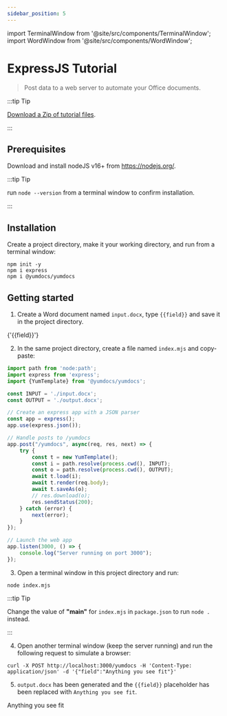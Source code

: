 ```yaml
---
sidebar_position: 5
---
```


import TerminalWindow from '@site/src/components/TerminalWindow';
import WordWindow from '@site/src/components/WordWindow';

# ExpressJS Tutorial

> Post data to a web server to automate your Office documents.

:::tip Tip

[Download a Zip of tutorial files](./assets/05-expressjs-tutorial.zip).

:::

## Prerequisites

Download and install nodeJS v16+ from https://nodejs.org/.

:::tip Tip

run `node --version` from a terminal window to confirm installation.

:::

## Installation

Create a project directory, make it your working directory, and run from a terminal window:

<TerminalWindow>

```
npm init -y
npm i express
npm i @yumdocs/yumdocs
```

</TerminalWindow>

## Getting started

1) Create a Word document named `input.docx`, type `{{field}}` and save it in the project directory.

<WordWindow title="input.docx">
{'{{field}}'}
</WordWindow>

2) In the same project directory, create a file named `index.mjs` and copy-paste:

```js showLineNumbers title=index.mjs
import path from 'node:path';
import express from 'express';
import {YumTemplate} from '@yumdocs/yumdocs';

const INPUT = './input.docx';
const OUTPUT = './output.docx';

// Create an express app with a JSON parser
const app = express();
app.use(express.json());

// Handle posts to /yumdocs
app.post("/yumdocs", async(req, res, next) => {
    try {
        const t = new YumTemplate();
        const i = path.resolve(process.cwd(), INPUT);
        const o = path.resolve(process.cwd(), OUTPUT);
        await t.load(i);
        await t.render(req.body);
        await t.saveAs(o);
        // res.download(o);
        res.sendStatus(200);
    } catch (error) {
        next(error);
    }
});

// Launch the web app
app.listen(3000, () => {
    console.log("Server running on port 3000");
});
```

3) Open a terminal window in this project directory and run:

<TerminalWindow>

```
node index.mjs
```

</TerminalWindow>

:::tip Tip

Change the value of **"main"** for `index.mjs` in `package.json` to run `node .` instead.

:::

4) Open another terminal window (keep the server running) and run the following request to simulate a browser:

<TerminalWindow>

```text
curl -X POST http://localhost:3000/yumdocs -H 'Content-Type: application/json' -d '{"field":"Anything you see fit"}'
```

</TerminalWindow>

5) `output.docx` has been generated and the `{{field}}` placeholder has been replaced with `Anything you see fit`.

<WordWindow title="output.docx">
Anything you see fit
</WordWindow>
